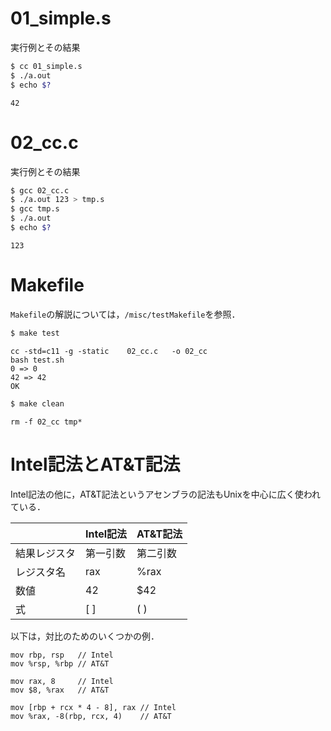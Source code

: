 # 01_simple.s
実行例とその結果
```bash
$ cc 01_simple.s
$ ./a.out
$ echo $?
```
```
42
```

# 02_cc.c
実行例とその結果
```bash
$ gcc 02_cc.c
$ ./a.out 123 > tmp.s
$ gcc tmp.s
$ ./a.out
$ echo $?
```
```
123
```


# Makefile

``Makefile``の解説については，``/misc/testMakefile``を参照．

```bash
$ make test
```
```
cc -std=c11 -g -static    02_cc.c   -o 02_cc
bash test.sh
0 => 0
42 => 42
OK
```

```bash
$ make clean
```
```
rm -f 02_cc tmp*
```


# Intel記法とAT&T記法

Intel記法の他に，AT&T記法というアセンブラの記法もUnixを中心に広く使われている．

||Intel記法|AT&T記法|
|---|---|---|
|結果レジスタ|第一引数|第二引数|
|レジスタ名|rax|%rax|
|数値|42|$42|
|式|[ ]|( )|

以下は，対比のためのいくつかの例．

```Assembly
mov rbp, rsp   // Intel
mov %rsp, %rbp // AT&T

mov rax, 8     // Intel
mov $8, %rax   // AT&T

mov [rbp + rcx * 4 - 8], rax // Intel
mov %rax, -8(rbp, rcx, 4)    // AT&T
```
